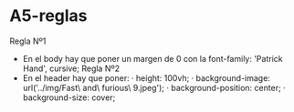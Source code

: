 # A5-reglas
Regla Nº1
- En el body hay que poner un margen de 0 con la font-family: 'Patrick Hand', cursive;
Regla Nº2
- En el header hay que poner: 
    · height: 100vh;
    · background-image: url('../img/Fast\ and\ furious\ 9.jpeg');
    · background-position: center;
    · background-size: cover;
    
